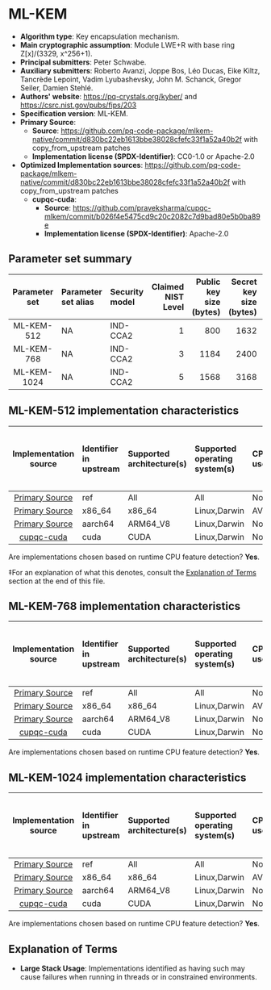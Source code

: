 # ML-KEM

- **Algorithm type**: Key encapsulation mechanism.
- **Main cryptographic assumption**: Module LWE+R with base ring Z[x]/(3329, x^256+1).
- **Principal submitters**: Peter Schwabe.
- **Auxiliary submitters**: Roberto Avanzi, Joppe Bos, Léo Ducas, Eike Kiltz, Tancrède Lepoint, Vadim Lyubashevsky, John M. Schanck, Gregor Seiler, Damien Stehlé.
- **Authors' website**: https://pq-crystals.org/kyber/ and https://csrc.nist.gov/pubs/fips/203
- **Specification version**: ML-KEM.
- **Primary Source**<a name="primary-source"></a>:
  - **Source**: https://github.com/pq-code-package/mlkem-native/commit/d830bc22eb1613bbe38028cfefc33f1a52a40b2f with copy_from_upstream patches
  - **Implementation license (SPDX-Identifier)**: CC0-1.0 or Apache-2.0
- **Optimized Implementation sources**: https://github.com/pq-code-package/mlkem-native/commit/d830bc22eb1613bbe38028cfefc33f1a52a40b2f with copy_from_upstream patches
  - **cupqc-cuda**:<a name="cupqc-cuda"></a>
      - **Source**: https://github.com/praveksharma/cupqc-mlkem/commit/b026f4e5475cd9c20c2082c7d9bad80e5b0ba89e
      - **Implementation license (SPDX-Identifier)**: Apache-2.0


## Parameter set summary

|  Parameter set  | Parameter set alias   | Security model   |   Claimed NIST Level |   Public key size (bytes) |   Secret key size (bytes) |   Ciphertext size (bytes) |   Shared secret size (bytes) |
|:---------------:|:----------------------|:-----------------|---------------------:|--------------------------:|--------------------------:|--------------------------:|-----------------------------:|
|   ML-KEM-512    | NA                    | IND-CCA2         |                    1 |                       800 |                      1632 |                       768 |                           32 |
|   ML-KEM-768    | NA                    | IND-CCA2         |                    3 |                      1184 |                      2400 |                      1088 |                           32 |
|   ML-KEM-1024   | NA                    | IND-CCA2         |                    5 |                      1568 |                      3168 |                      1568 |                           32 |

## ML-KEM-512 implementation characteristics

|       Implementation source       | Identifier in upstream   | Supported architecture(s)   | Supported operating system(s)   | CPU extension(s) used   | No branching-on-secrets claimed?   | No branching-on-secrets checked by valgrind?   | Large stack usage?‡   |
|:---------------------------------:|:-------------------------|:----------------------------|:--------------------------------|:------------------------|:-----------------------------------|:-----------------------------------------------|:----------------------|
| [Primary Source](#primary-source) | ref                      | All                         | All                             | None                    | True                               | True                                           | False                 |
| [Primary Source](#primary-source) | x86\_64                  | x86\_64                     | Linux,Darwin                    | AVX2,BMI2,POPCNT        | True                               | True                                           | False                 |
| [Primary Source](#primary-source) | aarch64                  | ARM64\_V8                   | Linux,Darwin                    | None                    | True                               | False                                          | False                 |
|     [cupqc-cuda](#cupqc-cuda)     | cuda                     | CUDA                        | Linux,Darwin                    | None                    | False                              | False                                          | False                 |

Are implementations chosen based on runtime CPU feature detection? **Yes**.

 ‡For an explanation of what this denotes, consult the [Explanation of Terms](#explanation-of-terms) section at the end of this file.

## ML-KEM-768 implementation characteristics

|       Implementation source       | Identifier in upstream   | Supported architecture(s)   | Supported operating system(s)   | CPU extension(s) used   | No branching-on-secrets claimed?   | No branching-on-secrets checked by valgrind?   | Large stack usage?   |
|:---------------------------------:|:-------------------------|:----------------------------|:--------------------------------|:------------------------|:-----------------------------------|:-----------------------------------------------|:---------------------|
| [Primary Source](#primary-source) | ref                      | All                         | All                             | None                    | True                               | True                                           | False                |
| [Primary Source](#primary-source) | x86\_64                  | x86\_64                     | Linux,Darwin                    | AVX2,BMI2,POPCNT        | True                               | True                                           | False                |
| [Primary Source](#primary-source) | aarch64                  | ARM64\_V8                   | Linux,Darwin                    | None                    | True                               | False                                          | False                |
|     [cupqc-cuda](#cupqc-cuda)     | cuda                     | CUDA                        | Linux,Darwin                    | None                    | False                              | False                                          | False                |

Are implementations chosen based on runtime CPU feature detection? **Yes**.

## ML-KEM-1024 implementation characteristics

|       Implementation source       | Identifier in upstream   | Supported architecture(s)   | Supported operating system(s)   | CPU extension(s) used   | No branching-on-secrets claimed?   | No branching-on-secrets checked by valgrind?   | Large stack usage?   |
|:---------------------------------:|:-------------------------|:----------------------------|:--------------------------------|:------------------------|:-----------------------------------|:-----------------------------------------------|:---------------------|
| [Primary Source](#primary-source) | ref                      | All                         | All                             | None                    | True                               | True                                           | False                |
| [Primary Source](#primary-source) | x86\_64                  | x86\_64                     | Linux,Darwin                    | AVX2,BMI2,POPCNT        | True                               | True                                           | False                |
| [Primary Source](#primary-source) | aarch64                  | ARM64\_V8                   | Linux,Darwin                    | None                    | True                               | False                                          | False                |
|     [cupqc-cuda](#cupqc-cuda)     | cuda                     | CUDA                        | Linux,Darwin                    | None                    | False                              | False                                          | False                |

Are implementations chosen based on runtime CPU feature detection? **Yes**.

## Explanation of Terms

- **Large Stack Usage**: Implementations identified as having such may cause failures when running in threads or in constrained environments.
